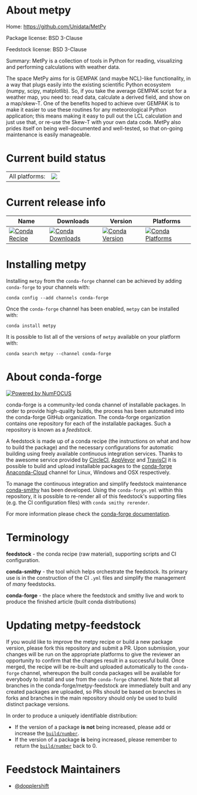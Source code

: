About metpy
===========

Home: https://github.com/Unidata/MetPy

Package license: BSD 3-Clause

Feedstock license: BSD 3-Clause

Summary: MetPy is a collection of tools in Python for reading, visualizing and performing calculations with weather data.

The space MetPy aims for is GEMPAK (and maybe NCL)-like functionality,
in a way that plugs easily into the existing scientific Python ecosystem
(numpy, scipy, matplotlib). So, if you take the average GEMPAK script for
a weather map, you need to: read data, calculate a derived field, and
show on a map/skew-T. One of the benefits hoped to achieve over GEMPAK
is to make it easier to use these routines for any meteorological Python
application; this means making it easy to pull out the LCL calculation
and just use that, or re-use the Skew-T with your own data code. MetPy
also prides itself on being well-documented and well-tested, so that
on-going maintenance is easily manageable.


Current build status
====================


<table><tr><td>All platforms:</td>
    <td>
      <a href="https://dev.azure.com/conda-forge/feedstock-builds/_build/latest?definitionId=630&branchName=master">
        <img src="https://dev.azure.com/conda-forge/feedstock-builds/_apis/build/status/metpy-feedstock?branchName=master">
      </a>
    </td>
  </tr>
</table>

Current release info
====================

| Name | Downloads | Version | Platforms |
| --- | --- | --- | --- |
| [![Conda Recipe](https://img.shields.io/badge/recipe-metpy-green.svg)](https://anaconda.org/conda-forge/metpy) | [![Conda Downloads](https://img.shields.io/conda/dn/conda-forge/metpy.svg)](https://anaconda.org/conda-forge/metpy) | [![Conda Version](https://img.shields.io/conda/vn/conda-forge/metpy.svg)](https://anaconda.org/conda-forge/metpy) | [![Conda Platforms](https://img.shields.io/conda/pn/conda-forge/metpy.svg)](https://anaconda.org/conda-forge/metpy) |

Installing metpy
================

Installing `metpy` from the `conda-forge` channel can be achieved by adding `conda-forge` to your channels with:

```
conda config --add channels conda-forge
```

Once the `conda-forge` channel has been enabled, `metpy` can be installed with:

```
conda install metpy
```

It is possible to list all of the versions of `metpy` available on your platform with:

```
conda search metpy --channel conda-forge
```


About conda-forge
=================

[![Powered by NumFOCUS](https://img.shields.io/badge/powered%20by-NumFOCUS-orange.svg?style=flat&colorA=E1523D&colorB=007D8A)](http://numfocus.org)

conda-forge is a community-led conda channel of installable packages.
In order to provide high-quality builds, the process has been automated into the
conda-forge GitHub organization. The conda-forge organization contains one repository
for each of the installable packages. Such a repository is known as a *feedstock*.

A feedstock is made up of a conda recipe (the instructions on what and how to build
the package) and the necessary configurations for automatic building using freely
available continuous integration services. Thanks to the awesome service provided by
[CircleCI](https://circleci.com/), [AppVeyor](https://www.appveyor.com/)
and [TravisCI](https://travis-ci.com/) it is possible to build and upload installable
packages to the [conda-forge](https://anaconda.org/conda-forge)
[Anaconda-Cloud](https://anaconda.org/) channel for Linux, Windows and OSX respectively.

To manage the continuous integration and simplify feedstock maintenance
[conda-smithy](https://github.com/conda-forge/conda-smithy) has been developed.
Using the ``conda-forge.yml`` within this repository, it is possible to re-render all of
this feedstock's supporting files (e.g. the CI configuration files) with ``conda smithy rerender``.

For more information please check the [conda-forge documentation](https://conda-forge.org/docs/).

Terminology
===========

**feedstock** - the conda recipe (raw material), supporting scripts and CI configuration.

**conda-smithy** - the tool which helps orchestrate the feedstock.
                   Its primary use is in the construction of the CI ``.yml`` files
                   and simplify the management of *many* feedstocks.

**conda-forge** - the place where the feedstock and smithy live and work to
                  produce the finished article (built conda distributions)


Updating metpy-feedstock
========================

If you would like to improve the metpy recipe or build a new
package version, please fork this repository and submit a PR. Upon submission,
your changes will be run on the appropriate platforms to give the reviewer an
opportunity to confirm that the changes result in a successful build. Once
merged, the recipe will be re-built and uploaded automatically to the
`conda-forge` channel, whereupon the built conda packages will be available for
everybody to install and use from the `conda-forge` channel.
Note that all branches in the conda-forge/metpy-feedstock are
immediately built and any created packages are uploaded, so PRs should be based
on branches in forks and branches in the main repository should only be used to
build distinct package versions.

In order to produce a uniquely identifiable distribution:
 * If the version of a package **is not** being increased, please add or increase
   the [``build/number``](https://conda.io/docs/user-guide/tasks/build-packages/define-metadata.html#build-number-and-string).
 * If the version of a package **is** being increased, please remember to return
   the [``build/number``](https://conda.io/docs/user-guide/tasks/build-packages/define-metadata.html#build-number-and-string)
   back to 0.

Feedstock Maintainers
=====================

* [@dopplershift](https://github.com/dopplershift/)

